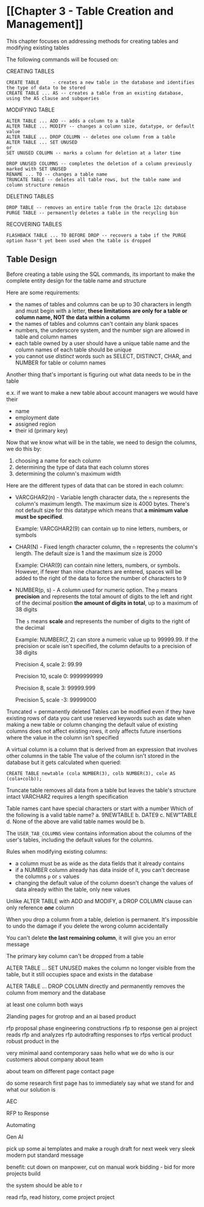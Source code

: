 # [[Chapter 3 - Table Creation and Management]]

This chapter focuses on addressing methods for creating tables and modifying existing tables

The following commands will be focused on:

CREATING TABLES
```
CREATE TABLE     - creates a new table in the database and identifies the type of data to be stored
CREATE TABLE ... AS -- creates a table from an existing database, using the AS clause and subqueries
```

MODIFYING TABLE
```
ALTER TABLE ... ADD -- adds a column to a table
ALTER TABLE ... MODIFY -- changes a column size, datatype, or default value
ALTER TABLE ... DROP COLUMN -- deletes one column from a table
ALTER TABLE ... SET UNUSED
or
SET UNUSED COLUMN -- marks a column for deletion at a later time

DROP UNUSED COLUMNS -- completes the deletion of a column previously marked with SET UNUSED
RENAME ... TO -- changes a table name
TRUNCATE TABLE -- deletes all table rows, but the table name and column structure remain
```

DELETING TABLES
```
DROP TABLE -- removes an entire table from the Oracle 12c database
PURGE TABLE -- permanently deletes a table in the recycling bin
```

RECOVERING TABLES
```
FLASHBACK TABLE ... TO BEFORE DROP -- recovers a tabe if the PURGE option hasn't yet been used when the table is dropped
```

## Table Design

Before creating a table using the SQL commands, its important to make the complete entity design for the table name and structure

Here are some requirements:
- the names of tables and columns can be up to 30 characters in length and must begin with a letter, **these limitations are only for a table or column name, NOT the data within a column**
- the names of tables and columns can't contain any blank spaces
- numbers, the underscore system, and the number sign are allowed in table and column names
- each table owned by a user should have a unique table name and the column names of each table should be unique
- you cannot use *distinct* words such as SELECT, DISTINCT, CHAR, and NUMBER for table or column names

Another thing that's important is figuring out what data needs to be in the table

e.x. if we want to make a new table about account managers we would have their
- name
- employment date
- assigned region
- their id (primary key)

Now that we know what will be in the table, we need to design the columns, we do this by:
1. choosing a name for each column
2. determining the type of data that each column stores
3. determining the column's maximum width

Here are the different types of data that can be stored in each column:

- VARCGHAR2(n) - Variable length character data, the `n` represents the column's maximum length. The maximum size is 4000 bytes. There's not default size for this datatype which means that **a minimum value must be specified**.
  
  Example: VARCGHAR2(9) can contain up to nine letters, numbers, or symbols
  
- CHAR(N) - Fixed length character column, the `n` represents the column's length. The default size is 1 and the maximum size is 2000
  
  Example: CHAR(9) can contain nine letters, numbers, or symbols. However, if fewer than nine characters are entered, spaces will be added to the right of the data to force the number of characters to 9

- NUMBER(p, s) - A column used for numeric option. The `p` means **precision** and represents the total amount of digits to the left and right of the decimal position **the amount of digits in total**, up to a maximum of 38 digits
  
  The `s` means **scale** and represents the number of digits to the right of the decimal
  
  Example: NUMBER(7, 2) can store a numeric value up to 99999.99. If the precision or scale isn't specified, the column defaults to a precision of 38 digits
  
  Precision 4, scale 2: 99.99

  Precision 10, scale 0: 9999999999

  Precision 8, scale 3: 99999.999

  Precision 5, scale -3: 99999000


Truncated = permanently deleted
Tables can be modified even if they have existing rows of data
you cant use reserved keywords such as date when making a new table or column
changing the default value of existing columns does not affect existing rows, it only affects future insertions where the value in the column isn't specified

A virtual column is a column that is derived from an expression that involves other columns in the table
The value of the column isn't stored in the database but it gets calculated when queried:
```
CREATE TABLE newtable (cola NUMBER(3), colb NUMBER(3), cole AS (cola+colb));
```

Truncate table removes all data from a table but leaves the table's structure intact
VARCHAR2 requires a length specification

Table names cant have special characters or start with a number
Which of the following is a valid table name? a. 9NEWTABLE b. DATE9 c. NEW”TABLE d. None of the above are valid table names would be b.

The `USER_TAB_COLUMNS` view contains information about the columns of the user's tables, including the default values for the columns.

Rules when modifying existing columns:
- a column must be as wide as the data fields that it already contains
- if a NUMBER column already has data inside of it, you can't decrease the columns `p` or `s` values
- changing the default value of the column doesn't change the values of data already within the table, only new values

Unlike ALTER TABLE with ADD and MODIFY, a DROP COLUMN clause can only reference ***one*** column

When you drop a column from a table, deletion is permanent. It's impossible to undo the damage if you delete the wrong column accidentally

You can't delete **the last remaining column**, it will give you an error message

The primary key column can't be dropped from a table

ALTER TABLE ... SET UNUSED makes the column no longer visible from the table, but it still occupies space and exists in the database

ALTER TABLE ... DROP COLUMN directly and  permanently removes the column from memory and the database

at least one column both ways

2landing pages for grotrop and an ai based product

rfp proposal phase
engineering constructions
rfp to response
gen ai project
reads rfp and analyzes rfp
autodrafting responses to rfps
vertical product
robust product in the 

very minimal aand contemporary
saas
hello
what we do
who is our customers 
about company about team

about team on different page
contact page

do some research 
first page has to immediately say what we stand for and what our solution is

AEC

RFP to Response

Automating

Gen AI

pick up some ai templates and make a rough draft for next week
very sleek modern 
put standard message

benefit: cut down on manpower, cut on manual work
bidding - bid for more projects
build

the system should be able to r

read rfp, read history, come project project